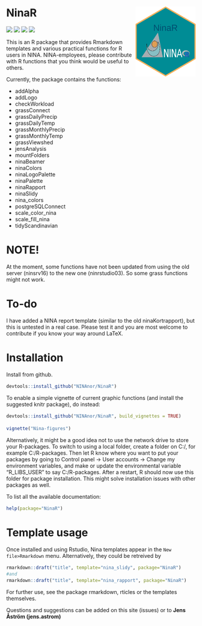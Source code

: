 
<!-- README.md is generated from README.Rmd. Please edit that file -->

# NinaR <img src="https://github.com/NINAnor/NinaR/blob/master/inst/img/NinaR_logo.png" align="right" width="160px"/>

<!-- badges: start -->

[![](https://img.shields.io/badge/lifecycle-stable-brightgreen.svg)](https://lifecycle.r-lib.org/articles/stages.html#stable)
[![](https://img.shields.io/badge/devel%20version-0.2.2.6-blue.svg)](https://github.com/NINAnor/NinaR)
[![](https://www.r-pkg.org/badges/version/NinaR)](https://cran.r-project.org/package=NinaR)
[![](https://img.shields.io/github/languages/code-size/NINAnor/NinaR.svg)](https://github.com/NINAnor/NinaR)
<!-- badges: end -->

This is an R package that provides Rmarkdown templates and various
practical functions for R users in NINA. NINA-employees, please
contribute with R functions that you think would be useful to others.

Currently, the package contains the functions:

-   addAlpha
-   addLogo
-   checkWorkload
-   grassConnect
-   grassDailyPrecip
-   grassDailyTemp
-   grassMonthlyPrecip
-   grassMonthlyTemp
-   grassViewshed
-   jensAnalysis
-   mountFolders
-   ninaBeamer
-   ninaColors
-   ninaLogoPalette
-   ninaPalette
-   ninaRapport
-   ninaSlidy
-   nina_colors
-   postgreSQLConnect
-   scale_color_nina
-   scale_fill_nina
-   tidyScandinavian

# NOTE!

At the moment, some functions have not been updated from using the old
server (ninsrv16) to the new one (ninrstudio03). So some grass functions
might not work.

# To-do

I have added a NINA report template (similar to the old
ninaKortrapport), but this is untested in a real case. Please test it
and you are most welcome to contribute if you know your way around
LaTeX.

# Installation

Install from github.

``` r
devtools::install_github("NINAnor/NinaR")
```

To enable a simple vignette of current graphic functions (and install
the suggested knitr package), do instead:

``` r
devtools::install_github("NINAnor/NinaR", build_vignettes = TRUE)

vignette("Nina-figures")
```

Alternatively, it might be a good idea not to use the network drive to
store your R-packages. To switch to using a local folder, create a
folder on C:/, for example C:/R-packages. Then let R know where you want
to put your packages by going to Control panel -> User accounts ->
Change my environment variables, and make or update the environmental
variable “R_LIBS_USER” to say C:/R-packages. After a restart, R should
now use this folder for package installation. This might solve
installation issues with other packages as well.

To list all the available documentation:

``` r
help(package="NinaR")
```

# Template usage

Once installed and using Rstudio, Nina templates appear in the
`New file>Rmarkdown` menu. Alternatively, they could be retreived by

``` r
rmarkdown::draft("title", template="nina_slidy", package="NinaR")
#and
rmarkdown::draft("title", template="nina_rapport", package="NinaR")
```

For further use, see the package rmarkdown, rticles or the templates
themselves.

Questions and suggestions can be added on this site (issues) or to
**Jens Åström (jens.astrom)**
